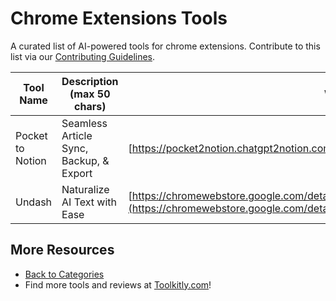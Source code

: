 # Chrome Extensions Tools

A curated list of AI-powered tools for chrome extensions. Contribute to this list via our [Contributing Guidelines](../CONTRIBUTING.md).

| Tool Name | Description (max 50 chars) | Website |
|-----------|----------------------------|---------|
| Pocket to Notion | Seamless Article Sync, Backup, & Export | [https://pocket2notion.chatgpt2notion.com/](https://pocket2notion.chatgpt2notion.com/) |
| Undash | Naturalize AI Text with Ease | [https://chromewebstore.google.com/detail/undash/aamagglgpiodjibjocdpophehmgmkpda](https://chromewebstore.google.com/detail/undash/aamagglgpiodjibjocdpophehmgmkpda) |

## More Resources
- [Back to Categories](https://github.com/ToolkitlyAI/awesome-ai-tools/blob/master/README.md)
- Find more tools and reviews at [Toolkitly.com](https://toolkitly.com)!
